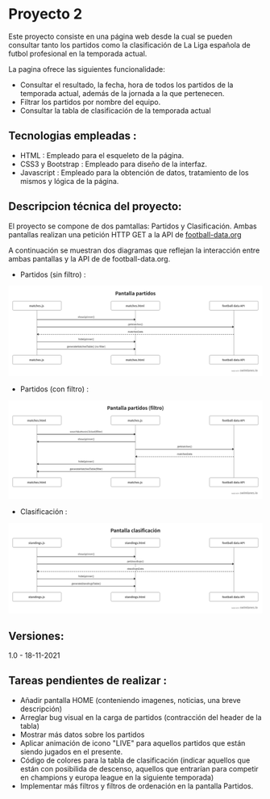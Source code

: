 # Proyecto 2

Este proyecto consiste en una página web desde la cual se pueden consultar tanto los partidos como la clasificación de La Liga española de futbol profesional en la temporada actual.

La pagina ofrece las siguientes funcionalidade:
- Consultar el resultado, la fecha, hora de todos los partidos de la temporada actual, además de la jornada a la que pertenecen.
- Filtrar los partidos por nombre del equipo.
- Consultar la tabla de clasificación de la temporada actual


## Tecnologias empleadas : 
- HTML : Empleado para el esqueleto de la página.
- CSS3 y Bootstrap : Empleado para diseño de la interfaz.
- Javascript : Empleado para la obtención de datos, tratamiento de los mismos y lógica de la página. 


## Descripcion técnica del proyecto:

El proyecto se compone de dos pamtallas: Partidos y Clasificación. Ambas pantallas realizan una petición HTTP GET a la API de [football-data.org](https://www.football-data.org/)

A continuación se muestran dos diagramas que reflejan la interacción entre ambas pantallas y la API de de football-data.org.

- Partidos (sin filtro) :

![Partidos](./images/partidos.png)

- Partidos (con filtro) :

![Partidos filtro](./images/partidos-filtro.png)

- Clasificación :

![Clasificación](./images/clasi.png)

## Versiones:
1.0 - 18-11-2021

## Tareas pendientes de realizar : 
- Añadir pantalla HOME (conteniendo imagenes, noticias, una breve descripción)
- Arreglar bug visual en la carga de partidos (contracción del header de la tabla) 
- Mostrar más datos sobre los partidos
- Aplicar animación de icono "LIVE" para aquellos partidos que están siendo jugados en el presente.
- Código de colores para la tabla de clasificación (indicar aquellos que están con posibilida de descenso, aquellos que entrarían para competir en champions y europa league en la siguiente temporada)
- Implementar más filtros y filtros de ordenación en la pantalla Partidos.
